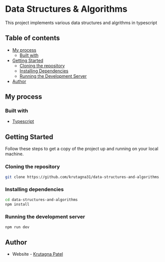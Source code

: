 # Data Structures & Algorithms

This project implements various data structures and algrithms in typescript

## Table of contents

- [My process](#my-process)
  - [Built with](#built-with)
- [Getting Started](#getting-started)
  - [Cloning the repository](#cloning-the-repository)
  - [Installing Dependencies](#installing-dependencies)
  - [Running the Development Server](#running-the-development-server)
- [Author](#author)

## My process

### Built with

- [Typescript](https://www.typescriptlang.org/)

## Getting Started

Follow these steps to get a copy of the project up and running on your local machine.

### Cloning the repository

```sh
git clone https://github.com/krutagna31/data-structures-and-algorithms.git
```

### Installing dependencies

```sh
cd data-structures-and-algorithms
npm install
```

### Running the development server

```sh
npm run dev
```

## Author

- Website - [Krutagna Patel](https://flowcv.me/krutagna-patel)
